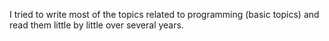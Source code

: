 I tried to write most of the topics related to programming (basic topics) and read them little by little over several years.
